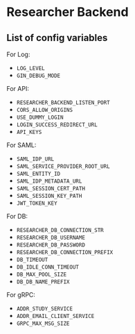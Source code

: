 # Researcher Backend

## List of config variables

For Log:

- `LOG_LEVEL`
- `GIN_DEBUG_MODE`

For API:

- `RESEARCHER_BACKEND_LISTEN_PORT`
- `CORS_ALLOW_ORIGINS`
- `USE_DUMMY_LOGIN`
- `LOGIN_SUCCESS_REDIRECT_URL`
- `API_KEYS`

For SAML:

- `SAML_IDP_URL`
- `SAML_SERVICE_PROVIDER_ROOT_URL`
- `SAML_ENTITY_ID`
- `SAML_IDP_METADATA_URL`
- `SAML_SESSION_CERT_PATH`
- `SAML_SESSION_KEY_PATH`
- `JWT_TOKEN_KEY`

For DB:

- `RESEARCHER_DB_CONNECTION_STR`
- `RESEARCHER_DB_USERNAME`
- `RESEARCHER_DB_PASSWORD`
- `RESEARCHER_DB_CONNECTION_PREFIX`
- `DB_TIMEOUT`
- `DB_IDLE_CONN_TIMEOUT`
- `DB_MAX_POOL_SIZE`
- `DB_DB_NAME_PREFIX`

For gRPC:

- `ADDR_STUDY_SERVICE`
- `ADDR_EMAIL_CLIENT_SERVICE`
- `GRPC_MAX_MSG_SIZE`
